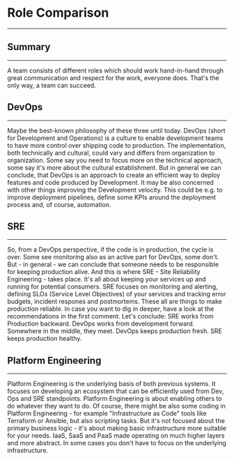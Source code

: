 # Role Comparison
---

## Summary
---
A team consists of different roles which should work hand-in-hand through great communication and respect for the work, everyone does. That's the only way, a team can succeed.

## DevOps
---
Maybe the best-known philosophy of these three until today. DevOps (short for Development and Operations) is a culture to enable development teams to have more control over shipping code to production. The implementation, both technically and cultural, could vary and differs from organization to organization. Some say you need to focus more on the technical approach, some say it's more about the cultural establishment. But in general we can conclude, that DevOps is an approach to create an efficient way to deploy features and code produced by Development. It may be also concerned with other things improving the Development velocity. This could be e.g. to improve deployment pipelines, define some KPIs around the deployment process and, of course, automation.

## SRE
---
So, from a DevOps perspective, if the code is in production, the cycle is over. Some see monitoring also as an active part for DevOps, some don't. But - in general - we can conclude that someone needs to be responsible for keeping production alive. And this is where SRE - Site Reliability Engineering - takes place. It's all about keeping your services up and running for potential consumers. SRE focuses on monitoring and alerting, defining SLOs (Service Level Objectives) of your services and tracking error budgets, incident respones and postmortems. These all are things to make production reliable. In case you want to dig in deeper, have a look at the recommendations in the first comment.
Let's conclude:
SRE works from Production backward. DevOps works from development forward. Somewhere in the middle, they meet.
DevOps keeps production fresh. SRE keeps production healthy.

## Platform Engineering
---
Platform Engineering is the underlying basis of both previous systems. It focuses on developing an ecosystem that can be efficiently used from Dev, Ops and SRE standpoints. Platform Engineering is about enabling others to do whatever they want to do.
Of course, there might be also some coding in Platform Engineering - for example "Infrastructure as Code" tools like Terraform or Ansible, but also scripting tasks. But it's not focused about the primary business logic - it's about making basic infrastructure more suitable for your needs. IaaS, SaaS and PaaS made operating on much higher layers and more abstract. In some cases you don't have to focus on the underlying infrastructure.
